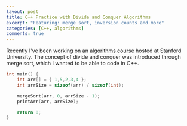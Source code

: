 ```yaml
---
layout: post
title: C++ Practice with Divide and Conquer Algorithms
excerpt: "Featuring: merge sort, inversion counts and more"
categories: [C++, algorithms]
comments: true
---
```


Recently I've been working on an [algorithms course](https://lagunita.stanford.edu/courses/course-v1:Engineering+Algorithms1+SelfPaced/info) hosted at Stanford University. The concept of divide and conquer was introduced through merge sort, which I wanted to be able to code in C++. 

~~~ cpp
int main() {
	int arr[] = { 1,5,2,3,4 };
	int arrSize = sizeof(arr) / sizeof(int);

	mergeSort(arr, 0, arrSize - 1);
	printArr(arr, arrSize);

	return 0;
}
~~~
